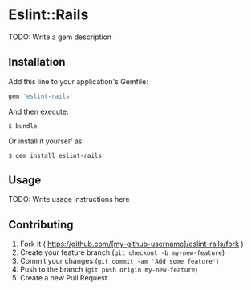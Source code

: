 # Eslint::Rails

TODO: Write a gem description

## Installation

Add this line to your application's Gemfile:

```ruby
gem 'eslint-rails'
```

And then execute:

    $ bundle

Or install it yourself as:

    $ gem install eslint-rails

## Usage

TODO: Write usage instructions here

## Contributing

1. Fork it ( https://github.com/[my-github-username]/eslint-rails/fork )
2. Create your feature branch (`git checkout -b my-new-feature`)
3. Commit your changes (`git commit -am 'Add some feature'`)
4. Push to the branch (`git push origin my-new-feature`)
5. Create a new Pull Request
